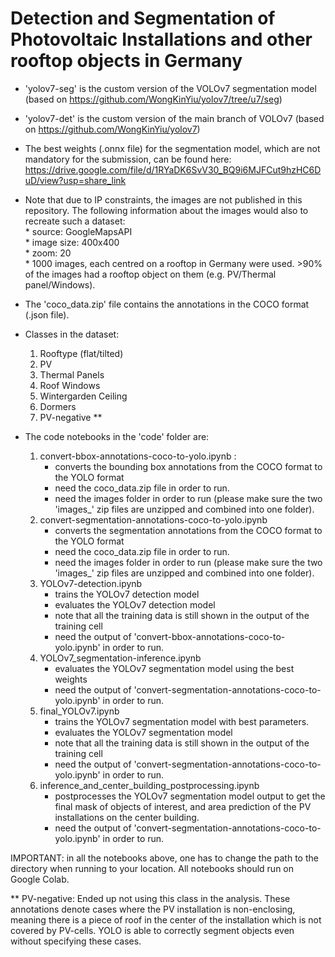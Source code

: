 # Detection and Segmentation of Photovoltaic Installations and other rooftop objects in Germany

- 'yolov7-seg' is the custom version of the VOLOv7 segmentation model (based on https://github.com/WongKinYiu/yolov7/tree/u7/seg)
- 'yolov7-det' is the custom version of the main branch of VOLOv7 (based on https://github.com/WongKinYiu/yolov7)

- The best weights (.onnx file) for the segmentation model, which are not mandatory for the submission, can be found here: https://drive.google.com/file/d/1RYaDK6SvV30_BQ9i6MJFCut9hzHC6DuD/view?usp=share_link

- Note that due to IP constraints, the images are not published in this repository. The following information about the images would also to recreate such a dataset:<br>
      * source: GoogleMapsAPI<br>
      * image size: 400x400<br>
      * zoom: 20<br>
      * 1000 images, each centred on a rooftop in Germany were used. >90\% of the images had a rooftop object on them (e.g. PV/Thermal panel/Windows). <br>

- The 'coco_data.zip' file contains the annotations in the COCO format (.json file).

- Classes in the dataset:
  1. Rooftype (flat/tilted)
  2. PV
  3. Thermal Panels
  4. Roof Windows
  5. Wintergarden Ceiling
  6. Dormers
  7. PV-negative **


- The code notebooks in the 'code' folder are:
    1. convert-bbox-annotations-coco-to-yolo.ipynb :
        - converts the bounding box annotations from the COCO format to the YOLO format
        - need the coco_data.zip file in order to run.
        - need the images folder in order to run (please make sure the two 'images_' zip files are unzipped and combined into one folder).
    2. convert-segmentation-annotations-coco-to-yolo.ipynb
        - converts the segmentation annotations from the COCO format to the YOLO format
        - need the coco_data.zip file in order to run.
        - need the images folder in order to run (please make sure the two 'images_' zip files are unzipped and combined into one folder).
    3. YOLOv7-detection.ipynb
        - trains the YOLOv7 detection model
        - evaluates the YOLOv7 detection model
        - note that all the training data is still shown in the output of the training cell
        - need the output of 'convert-bbox-annotations-coco-to-yolo.ipynb' in order to run.
    4. YOLOv7_segmentation-inference.ipynb
        - evaluates the YOLOv7 segmentation model using the best weights
        - need the output of 'convert-segmentation-annotations-coco-to-yolo.ipynb' in order to run.
    5. final_YOLOv7.ipynb
        - trains the YOLOv7 segmentation model with best parameters.
        - evaluates the YOLOv7 segmentation model
        - note that all the training data is still shown in the output of the training cell
        - need the output of 'convert-segmentation-annotations-coco-to-yolo.ipynb' in order to run.
    6. inference_and_center_building_postprocessing.ipynb
        - postprocesses the YOLOv7 segmentation model output to get the final mask of objects of interest, and area prediction of the PV installations on the center building.
        - need the output of 'convert-segmentation-annotations-coco-to-yolo.ipynb' in order to run.

IMPORTANT: in all the notebooks above, one has to change the path to the directory when running to your location. All notebooks should run on Google Colab. 


** PV-negative: Ended up not using this class in the analysis. These annotations denote cases where the PV installation is non-enclosing, meaning there is a piece of roof in the center of the installation which is not covered by PV-cells. YOLO is able to correctly segment objects even without specifying these cases.
